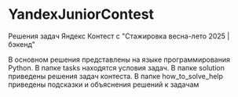 # YandexJuniorContest
 Решения задач Яндекс Контест с "Стажировка весна-лето 2025 | бэкенд"

В основном решения представлены на языке программирования Python.
В папке tasks находятся условия задач.
В папке solution приведены решения задач контеста.
В папке how_to_solve_help приведены подсказки и объяснения решений к задачам
